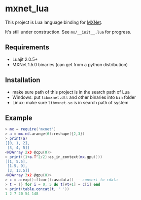 # mxnet_lua

This project is Lua language binding for [MXNet](https://github.com/apache/incubator-mxnet/).

It's still under construction. See `mx/__init__.lua` for progress.

## Requirements

- Luajit 2.0.5+
- MXNet 1.5.0 binaries (can get from a python distribution)

## Installation

- make sure path of this project is in the search path of Lua
- Windows: put `libmxnet.dll` and other binaries into `bin` folder
- Linux: make sure `libmxnet.so` is in search path of system

## Example

```lua
> mx = require('mxnet')
> a = mx.nd.arange(6):reshape({2,3})
> print(a)
[[0, 1, 2],
 [3, 4, 5]]
<NDArray 2x3 @cpu(0)>
> print((1+a.T^2/2):as_in_context(mx.gpu()))
[[1, 5.5],
 [1.5, 9],
 [3, 13.5]]
<NDArray 3x2 @gpu(0)>
> c = a:exp():floor():ascdata() -- convert to cdata
> t = {} for i = 0, 5 do t[#t+1] = c[i] end
> print(table.concat(t, ' '))
1 2 7 20 54 148
```
